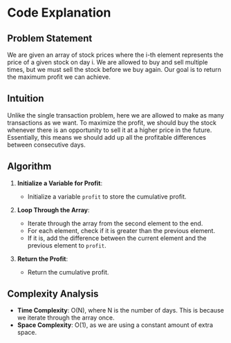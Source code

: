 # Code Explanation

## Problem Statement

We are given an array of stock prices where the i-th element represents the price of a given stock on day i. We are allowed to buy and sell multiple times, but we must sell the stock before we buy again. Our goal is to return the maximum profit we can achieve.

## Intuition

Unlike the single transaction problem, here we are allowed to make as many transactions as we want. To maximize the profit, we should buy the stock whenever there is an opportunity to sell it at a higher price in the future. Essentially, this means we should add up all the profitable differences between consecutive days.

## Algorithm

1. **Initialize a Variable for Profit**:
   - Initialize a variable `profit` to store the cumulative profit.

2. **Loop Through the Array**:
   - Iterate through the array from the second element to the end.
   - For each element, check if it is greater than the previous element.
   - If it is, add the difference between the current element and the previous element to `profit`.

3. **Return the Profit**:
   - Return the cumulative profit.

## Complexity Analysis

- **Time Complexity**: O(N), where N is the number of days. This is because we iterate through the array once.
- **Space Complexity**: O(1), as we are using a constant amount of extra space.
